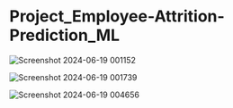 # Project_Employee-Attrition-Prediction_ML


![Screenshot 2024-06-19 001152](https://github.com/spelltoxic/Project_Employee-Attrition-Prediction_ML/assets/97426509/4cae18c4-ae10-4e96-9fb0-a03e6ac6bdd0)


![Screenshot 2024-06-19 001739](https://github.com/spelltoxic/Project_Employee-Attrition-Prediction_ML/assets/97426509/32933df4-8e01-4747-b4fe-c434cefe0a73)



![Screenshot 2024-06-19 004656](https://github.com/spelltoxic/Project_Employee-Attrition-Prediction_ML/assets/97426509/61985383-434d-4486-bd55-846ce09f9c5e)

